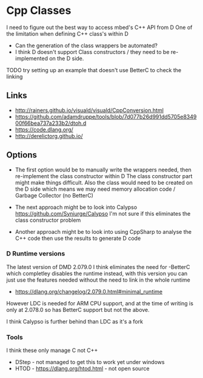 # Cpp Classes

I need to figure out the best way to access mbed's C++ API from D
One of the limitation when defining C++ class's within D

  * Can the generation of the class wrappers be automated?
  * I think D doesn't support Class constructors / they need to be re-implemented on the D side.

TODO try setting up an example that doesn't use BetterC to check the linking

## Links

  * http://rainers.github.io/visuald/visuald/CppConversion.html
  * https://github.com/adamdruppe/tools/blob/7d077b26d991dd5705e834900f66bea737a233b2/dtoh.d
  * https://code.dlang.org/
  * http://derelictorg.github.io/

## Options

  * The first option would be to manually write the wrappers needed, then re-implement the class constructor within D
    The class constructor part might make things difficult.
    Also the class would need to be created on the D side which means we may need memory allocation code / Garbage Collector (no BetterC)
 
  * The next approach might be to look into Calypso
    https://github.com/Syniurge/Calypso
    I'm not sure if this eliminates the class constructor problem

  * Another approach might be to look into using CppSharp to analyse the C++ code then use the results to generate D code


### D Runtime versions

The latest version of DMD 2.079.0 I think eliminates the need for -BetterC which completley disables the runtime
instead, with this version you can just use the features needed without the need to link in the whole runtime

  * https://dlang.org/changelog/2.079.0.html#minimal_runtime

However LDC is needed for ARM CPU support, and at the time of writing is only at 2.078.0
so has BetterC support but not the above.

I think Calypso is further behind than LDC as it's a fork



### Tools

I think these only manage C not C++

  * DStep - not managed to get this to work yet under windows
  * HTOD - https://dlang.org/htod.html - not open source
